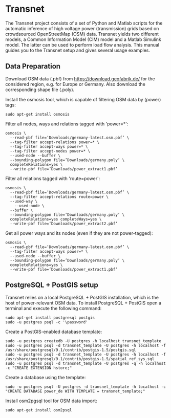 # Transnet
The Transnet project consists of a set of Python and Matlab scripts for the automatic inference of high voltage power (transmission) grids based on crowdsourced OpenStreetMap (OSM) data. Transnet yields two different models, a Common Information Model (CIM) model and a Matlab Simulink model. The latter can be used to perform load flow analysis. This manual guides you to the Transnet setup and gives several usage examples.

## Data Preparation
Download OSM data (.pbf) from https://download.geofabrik.de/ for the considered region, e.g. for Europe or Germany. Also download the corresponding shape file (.poly).

Install the osmosis tool, which is capable of filtering OSM data by (power) tags:
```
sudo apt-get install osmosis
```
Filter all nodes, ways and relations tagged with 'power=*':
```
osmosis \
  --read-pbf file=’Downloads/germany-latest.osm.pbf’ \
  --tag-filter accept-relations power=* \
  --tag-filter accept-ways power=* \
  --tag-filter accept-nodes power=* \
  --used-node --buffer \
  --bounding-polygon file=’Downloads/germany.poly’ \
  completeRelations=yes \
  --write-pbf file=’Downloads/power_extract1.pbf’
```
Filter all relations tagged with 'route=power':
```
osmosis \
  --read-pbf file=’Downloads/germany-latest.osm.pbf’ \
  --tag-filter accept-relations route=power \
  --used-way \
	--used-node \
  --buffer \
  --bounding-polygon file=’Downloads/germany.poly’ \
  completeRelations=yes completeWays=yes \
  --write-pbf file=’Downloads/power_extract2.pbf’
```
Get all power ways and its nodes (even if they are not power-tagged):
```
osmosis \
  --read-pbf file=’Downloads/germany-latest.osm.pbf’ \
  --tag-filter accept-ways power=* \
  --used-node --buffer \
  --bounding-polygon file=’Downloads/germany.poly’ \
  completeRelations=yes \
  --write-pbf file=’Downloads/power_extract1.pbf’
```

## PostgreSQL + PostGIS setup
Transnet relies on a local PostgreSQL + PostGIS installation, which is the host of power-relevant OSM data.
To install PostgreSQL + PostGIS open a terminal and execute the following command:
```
sudo apt-get install postgresql postgis
sudo -u postgres psql -c '\password'
```
Create a PostGIS-enabled database template:
```
sudo -u postgres createdb -U postgres -h localhost transnet_template
sudo -u postgres psql -d transnet_template -U postgres -h localhost -f /usr/share/postgresql/9.1/contrib/postgis-1.5/postgis.sql
sudo -u postgres psql -d transnet_template -U postgres -h localhost -f /usr/share/postgresql/9.1/contrib/postgis-1.5/spatial_ref_sys.sql
sudo -u postgres psql -d transnet_template -U postgres -q -h localhost -c "CREATE EXTENSION hstore;"
```
Create a database using the template:
```
sudo -u postgres psql -U postgres -d transnet_template -h localhost -c "CREATE DATABASE power_de WITH TEMPLATE = transnet_template;"
```
Install osm2pgsql tool for OSM data import:
```
sudo apt-get install osm2psql
```
